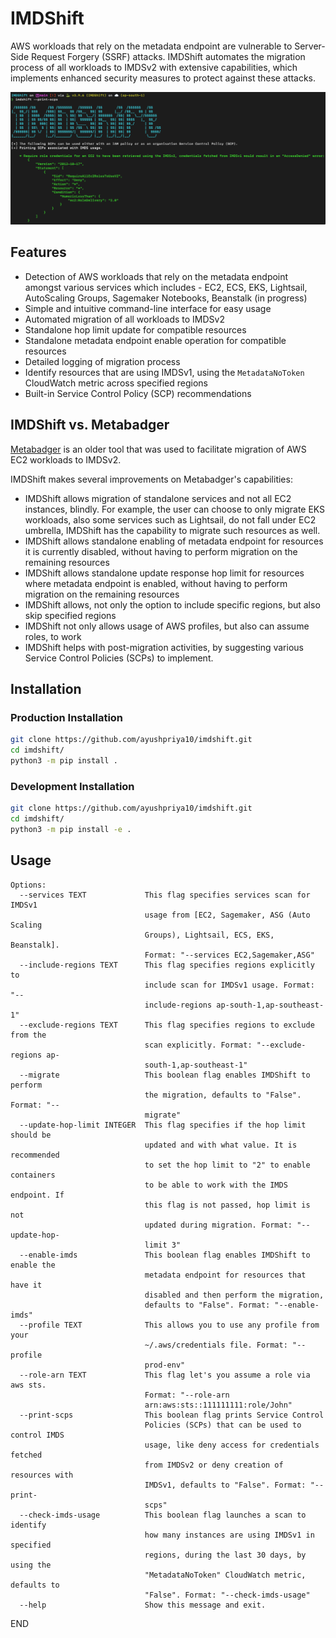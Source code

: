 # IMDShift

AWS workloads that rely on the metadata endpoint are vulnerable to Server-Side Request Forgery (SSRF) attacks. IMDShift automates the migration process of all workloads to IMDSv2 with extensive capabilities, which implements enhanced security measures to protect against these attacks.

![IMDShift CLI Image](img/imdshift-demo.png)

## Features
* Detection of AWS workloads that rely on the metadata endpoint amongst various services which includes - EC2, ECS, EKS, Lightsail, AutoScaling Groups, Sagemaker Notebooks, Beanstalk (in progress)
* Simple and intuitive command-line interface for easy usage
* Automated migration of all workloads to IMDSv2
* Standalone hop limit update for compatible resources
* Standalone metadata endpoint enable operation for compatible resources
* Detailed logging of migration process
* Identify resources that are using IMDSv1, using the `MetadataNoToken` CloudWatch metric across specified regions
* Built-in Service Control Policy (SCP) recommendations

## IMDShift vs. Metabadger

[Metabadger](https://github.com/salesforce/metabadger) is an older tool that was used to facilitate migration of AWS EC2 workloads to IMDSv2.

IMDShift makes several improvements on Metabadger's capabilities:
* IMDShift allows migration of standalone services and not all EC2 instances, blindly. For example, the user can choose to only migrate EKS workloads, also some services such as Lightsail, do not fall under EC2 umbrella, IMDShift has the capability to migrate such resources as well.
* IMDShift allows standalone enabling of metadata endpoint for resources it is currently disabled, without having to perform migration on the remaining resources
* IMDShift allows standalone update response hop limit for resources where metadata endpoint is enabled, without having to perform migration on the remaining resources
* IMDShift allows, not only the option to include specific regions, but also skip specified regions
* IMDShift not only allows usage of AWS profiles, but also can assume roles, to work
* IMDShift helps with post-migration activities, by suggesting various Service Control Policies (SCPs) to implement.

## Installation

### Production Installation

```sh
git clone https://github.com/ayushpriya10/imdshift.git
cd imdshift/
python3 -m pip install .
```

### Development Installation

```sh
git clone https://github.com/ayushpriya10/imdshift.git
cd imdshift/
python3 -m pip install -e .
```

## Usage

```
Options:
  --services TEXT             This flag specifies services scan for IMDSv1
                              usage from [EC2, Sagemaker, ASG (Auto Scaling
                              Groups), Lightsail, ECS, EKS, Beanstalk].
                              Format: "--services EC2,Sagemaker,ASG"
  --include-regions TEXT      This flag specifies regions explicitly to
                              include scan for IMDSv1 usage. Format: "--
                              include-regions ap-south-1,ap-southeast-1"
  --exclude-regions TEXT      This flag specifies regions to exclude from the
                              scan explicitly. Format: "--exclude-regions ap-
                              south-1,ap-southeast-1"
  --migrate                   This boolean flag enables IMDShift to perform
                              the migration, defaults to "False". Format: "--
                              migrate"
  --update-hop-limit INTEGER  This flag specifies if the hop limit should be
                              updated and with what value. It is recommended
                              to set the hop limit to "2" to enable containers
                              to be able to work with the IMDS endpoint. If
                              this flag is not passed, hop limit is not
                              updated during migration. Format: "--update-hop-
                              limit 3"
  --enable-imds               This boolean flag enables IMDShift to enable the
                              metadata endpoint for resources that have it
                              disabled and then perform the migration,
                              defaults to "False". Format: "--enable-imds"
  --profile TEXT              This allows you to use any profile from your
                              ~/.aws/credentials file. Format: "--profile
                              prod-env"
  --role-arn TEXT             This flag let's you assume a role via aws sts.
                              Format: "--role-arn
                              arn:aws:sts::111111111:role/John"
  --print-scps                This boolean flag prints Service Control
                              Policies (SCPs) that can be used to control IMDS
                              usage, like deny access for credentials fetched
                              from IMDSv2 or deny creation of resources with
                              IMDSv1, defaults to "False". Format: "--print-
                              scps"
  --check-imds-usage          This boolean flag launches a scan to identify
                              how many instances are using IMDSv1 in specified
                              regions, during the last 30 days, by using the
                              "MetadataNoToken" CloudWatch metric, defaults to
                              "False". Format: "--check-imds-usage"
  --help                      Show this message and exit.
```
END
